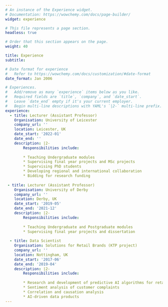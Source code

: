 ```yaml
---
# An instance of the Experience widget.
# Documentation: https://wowchemy.com/docs/page-builder/
widget: experience

# This file represents a page section.
headless: true

# Order that this section appears on the page.
weight: 40

title: Experience
subtitle:

# Date format for experience
#   Refer to https://wowchemy.com/docs/customization/#date-format
date_format: Jan 2006

# Experiences.
#   Add/remove as many `experience` items below as you like.
#   Required fields are `title`, `company`, and `date_start`.
#   Leave `date_end` empty if it's your current employer.
#   Begin multi-line descriptions with YAML's `|2-` multi-line prefix.
experience:
  - title: Lecturer (Assistant Professor)
    Organisation: University of Leicester
    company_url: ''
    location: Leicester, UK
    date_start: '2022-01'
    date_end: ''
    description: |2-
        Responsibilities include:
        
        * Teaching Undergraduate modules
        * Supervising final year projects and MSc projects
        * Supervising PhD students
        * Developing regional and international collaboration
        * Bidding for research funding
   
 - title: Lecturer (Assistant Professor)
    Organisation: University of Derby
    company_url: ''
    location: Derby, UK
    date_start: '2019-05'
    date_end: '2021-12'
    description: |2-
        Responsibilities include:
        
        * Teaching Undergraduate and Postgraduate modules
        * Supervising final year projects and dissertation
         
  - title: Data Scientist
    Organisation: Solutions for Retail Brands (KTP project)
    company_url: ''
    location: Nottingham, UK
    date_start: '2017-06'
    date_end: '2019-04'
    description: |2-
        Responsibilities include:
        
        * Research and development of predictive AI algorithms for retail big data
        * Sentiment analysis of customer complaints
        * Correlation and causation analysis
        * AI-driven data products
---
```

